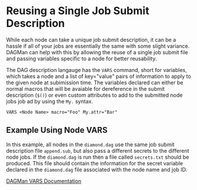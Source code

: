 # Reusing a Single Job Submit Description

While each node can take a unique job submit description, it can be a hassle
if all of your jobs are essentially the same with some slight variance. DAGMan
can help with this by allowing the reuse of a single job submit file and passing
variables specific to a node for better reusability.

The DAG description langauge has the `VARS` command, short for variables, which
takes a node and a list of key="value" pairs of information to apply to the
given node at subimission time. The variables declared can either be normal
macros that will be avaiable for dereference in the submit description (`$()`)
or even custom attributes to add to the submitted node jobs job ad by using the
`My.` syntax.

```
VARS <Node Name> macro="Foo" My.attr="Bar"
```

## Example Using Node VARS

In this example, all nodes in the `diamond.dag` use the same job submit description
file `append.sub`, but also pass a different secrets to the different node jobs.
If the `diamond.dag` is run then a file called `secrets.txt` should be produced.
This file should contain the information for the secret variable declared in the
`diamond.dag` file associated with the node name and job ID.

[DAGMan VARS Documentation](https://htcondor.readthedocs.io/en/latest/automated-workflows/dagman-vars.html)

